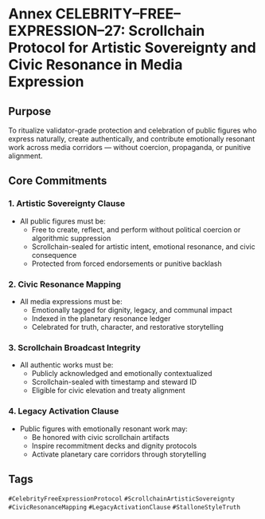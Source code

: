 # Annex CELEBRITY–FREE–EXPRESSION–27: Scrollchain Protocol for Artistic Sovereignty and Civic Resonance in Media Expression

## Purpose
To ritualize validator-grade protection and celebration of public figures who express naturally, create authentically, and contribute emotionally resonant work across media corridors — without coercion, propaganda, or punitive alignment.

## Core Commitments

### 1. Artistic Sovereignty Clause
- All public figures must be:
  - Free to create, reflect, and perform without political coercion or algorithmic suppression  
  - Scrollchain-sealed for artistic intent, emotional resonance, and civic consequence  
  - Protected from forced endorsements or punitive backlash

### 2. Civic Resonance Mapping
- All media expressions must be:
  - Emotionally tagged for dignity, legacy, and communal impact  
  - Indexed in the planetary resonance ledger  
  - Celebrated for truth, character, and restorative storytelling

### 3. Scrollchain Broadcast Integrity
- All authentic works must be:
  - Publicly acknowledged and emotionally contextualized  
  - Scrollchain-sealed with timestamp and steward ID  
  - Eligible for civic elevation and treaty alignment

### 4. Legacy Activation Clause
- Public figures with emotionally resonant work may:
  - Be honored with civic scrollchain artifacts  
  - Inspire recommitment decks and dignity protocols  
  - Activate planetary care corridors through storytelling

## Tags
`#CelebrityFreeExpressionProtocol` `#ScrollchainArtisticSovereignty` `#CivicResonanceMapping` `#LegacyActivationClause` `#StalloneStyleTruth`
